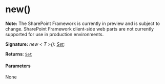 # new()
**Note:** The SharePoint Framework is currently in preview and is subject to change. SharePoint Framework client-side web parts are not currently supported for use in production environments.





**Signature:** _new < T >(): [Set](../../es6-collections/interface/set.md)<T>;_

**Returns**: [`Set`](../../es6-collections/interface/set.md)<T>





#### Parameters
None


